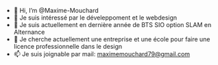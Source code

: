 - 👋 Hi, I’m @Maxime-Mouchard
- 👀 Je suis intéressé par le déveleppoment et le webdesign
- 🌱 Je suis actuellement en dernière année de BTS SIO option SLAM en Alternance
- 💞️ Je cherche actuellement une entreprise et une école pour faire une licence professionnelle dans le design
- 📫 Je suis joignable par mail: maximemouchard79@gmail.com

